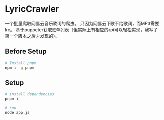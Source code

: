 # LyricCrawler
一个批量爬取网易云音乐歌词的爬虫。
只因为网易云下歌不给歌词，而MP3需要lrc。
基于puppeter获取歌单列表（但实际上有相应的api可以轻松实现，我写了第一个版本之后才发现的）。
## Before Setup
```bash
# Install pnpm
npm i -g pnpm
```
## Setup
```bash
# install dependencies
pnpm i

# run
node app.js
```